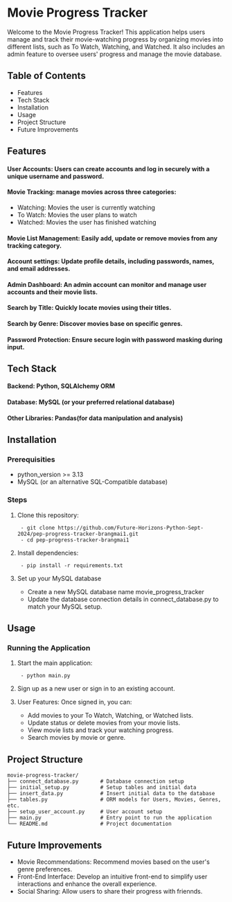 # Movie Progress Tracker

Welcome to the Movie Progress Tracker! This application helps users manage and track their movie-watching progress by organizing movies into different lists, such as To Watch, Watching, and Watched. It also includes an admin feature to oversee users' progress and manage the movie database.

## Table of Contents
- Features
- Tech Stack
- Installation
- Usage
- Project Structure
- Future Improvements

## Features
#### User Accounts: Users can create accounts and log in securely with a unique username and password.
#### Movie Tracking: manage movies across three categories:
- Watching: Movies the user is currently watching
- To Watch: Movies the user plans to watch
- Watched: Movies the user has finished watching
#### Movie List Management: Easily add, update or remove movies from any tracking category.
#### Account settings: Update profile details, including passwords, names, and email addresses.
#### Admin Dashboard: An admin account can monitor and manage user accounts and their movie lists.
#### Search by Title: Quickly locate movies using their titles.
#### Search by Genre: Discover movies base on specific genres.
#### Password Protection: Ensure secure login with password masking during input.

## Tech Stack
#### Backend: Python, SQLAlchemy ORM
#### Database: MySQL (or your preferred relational database)
#### Other Libraries: Pandas(for data manipulation and analysis)

## Installation 
### Prerequisities
- python_version >= 3.13
- MySQL (or an alternative SQL-Compatible database)

### Steps 
1. Clone this repository:

		- git clone https://github.com/Future-Horizons-Python-Sept-2024/pep-progress-tracker-brangmai1.git
		- cd pep-progress-tracker-brangmai1

2. Install dependencies:

		- pip install -r requirements.txt
	
3. Set up your MySQL database
	- Create a new MySQL database name movie_progress_tracker
	- Update the database connection details in connect_database.py to match your MySQL setup.

## Usage 
### Running the Application
1. Start the main application:

   		- python main.py
   
2. Sign up as a new user or sign in to an existing account.
3. User Features: Once signed in, you can:
	- Add movies to your To Watch, Watching, or Watched lists.
	- Update status or delete movies from your movie lists.
	- View movie lists and track your watching progress.
	- Search movies by movie or genre.

## Project Structure

	movie-progress-tracker/
	├── connect_database.py       # Database connection setup
	├── initial_setup.py          # Setup tables and initial data
	├── insert_data.py		      # Insert initial data to the database
	├── tables.py                 # ORM models for Users, Movies, Genres, etc.
	├── setup_user_account.py     # User account setup                 
	├── main.py                   # Entry point to run the application
	└── README.md                 # Project documentation

## Future Improvements
- Movie Recommendations: Recommend movies based on the user's genre preferences. 
- Front-End Interface: Develop an intuitive front-end to simplify user interactions and enhance the overall experience. 
- Social Sharing: Allow users to share their progress with friennds.








